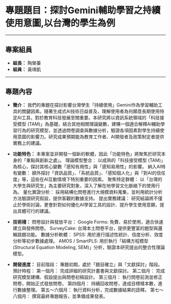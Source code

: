 # 專題題目：探討Gemini輔助學習之持續使用意圖,以台灣的學生為例

---

## 專案組員

* **組長：** 陶榮蓁
* **組員：** 黃靖凱
---

## 專題內容
* **簡介：** 
我們的專題在探討影響台灣學生「持續使用」Gemini作為學習輔助工具的關鍵因素。隨著生成式AI技術日益普及，理解使用者為何願意長期使用特定AI工具，對於教育科技發展至關重要。本研究將以資訊系統領域的「科技接受模型 (TAM)」為基礎，結合其他相關理論變數，建構一個適合解釋AI輔助學習行為的研究模型，並透過問卷調查與數據分析，驗證各項因素對學生持續使用意圖的影響力。研究成果預期能為教育工作者、AI開發者及政策制定者提供實務上的建議。

* **功能特色：** 本專案並非開發一個新的軟體，因此「功能特色」將聚焦於研究本身的「重點與創新之處」。
  理論模型整合： 以成熟的「科技接受模型 (TAM)」為核心，探討其核心變數「感知有用性」與「感知易用性」的影響。
  納入AI特有變數： 額外探討「資訊品質」、「系統品質」、「感知個人化」與「對AI的信任度」等，這些在AI互動情境下特別重要的因素。
  聚焦特定群體： 以「台灣的大學生與研究生」為主要研究對象，深入了解在地學習文化脈絡下的使用行為。
  量化實證分析： 採用結構化問卷進行大規模資料蒐集，並利用統計分析方法驗證研究假設，提供客觀的數據支持。
  提出實務建議： 研究結論將不僅止於學術討論，更會針對如何優化AI學習工具的設計、提升學生使用意願，提出具體可行的建議。
* **技術棧：**
  問卷設計與發放平台：
  Google Forms: 免費、易於使用，適合快速建立與發佈問卷。
  SurveyCake: 台灣本土問卷平台，提供更豐富的題型與邏輯跳題功能。
  數據分析軟體：
  SPSS: 用於進行描述性統計、信度分析、效度分析等初步數據處理。
  AMOS / SmartPLS: 用於執行「結構方程模型 (Structural Equation Modeling, SEM)」分析，驗證本研究提出的整合性理論模型。
* **開發進度：** 目前階段： 專題初期，處於「題目確立」與「文獻探討」階段。
  預計時程：
  第一個月： 完成詳細的研究計畫書與文獻探討。
  第二個月： 完成研究模型建構、假設提出與問卷初稿設計。
  第三個月： 執行問卷前測並修正問卷，開始正式發放問卷。
  第四個月： 持續回收問卷，達成目標樣本數，進行數據整理。
  第五～六個月： 執行資料分析，完成數據結果的詮釋。
  第七～八個月： 撰寫最終專題報告，並準備成果發表。
